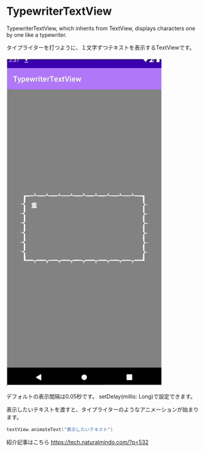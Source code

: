# TypewriterTextView
TypewriterTextView, which inherits from TextView, displays characters one by one like a typewriter.

タイプライターを打つように、１文字ずつテキストを表示するTextViewです。

![使用例](docs/anim.gif)

デフォルトの表示間隔は0.05秒です。
setDelay(millis: Long)で設定できます。

表示したいテキストを渡すと、タイプライターのようなアニメーションが始まります。
```kotlin
textView.animateText("表示したいテキスト")
```

紹介記事はこちら
https://tech.naturalmindo.com/?p=532

